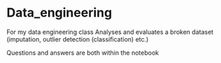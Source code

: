 # Data_engineering
For my data engineering class
Analyses and evaluates a broken dataset (imputation, outlier detection (classification) etc.) 

Questions and answers are both within the notebook

